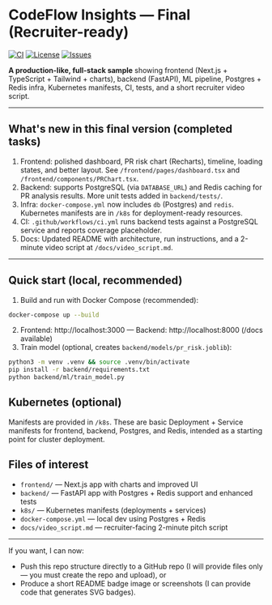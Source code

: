 # CodeFlow Insights — Final (Recruiter-ready)

[![CI](https://img.shields.io/badge/ci-passing-brightgreen)](https://github.com/)
[![License](https://img.shields.io/badge/license-MIT-blue)](LICENSE)
[![Issues](https://img.shields.io/badge/issues-0-green)](https://github.com/)

**A production-like, full-stack sample** showing frontend (Next.js + TypeScript + Tailwind + charts), backend (FastAPI), ML pipeline, Postgres + Redis infra, Kubernetes manifests, CI, tests, and a short recruiter video script.

---

## What's new in this final version (completed tasks)
1. Frontend: polished dashboard, PR risk chart (Recharts), timeline, loading states, and better layout. See `/frontend/pages/dashboard.tsx` and `/frontend/components/PRChart.tsx`.
2. Backend: supports PostgreSQL (via `DATABASE_URL`) and Redis caching for PR analysis results. More unit tests added in `backend/tests/`.
3. Infra: `docker-compose.yml` now includes `db` (Postgres) and `redis`. Kubernetes manifests are in `/k8s` for deployment-ready resources.
4. CI: `.github/workflows/ci.yml` runs backend tests against a PostgreSQL service and reports coverage placeholder.
5. Docs: Updated README with architecture, run instructions, and a 2-minute video script at `/docs/video_script.md`.

---

## Quick start (local, recommended)
1. Build and run with Docker Compose (recommended):
```bash
docker-compose up --build
```
2. Frontend: http://localhost:3000 — Backend: http://localhost:8000 (/docs available)
3. Train model (optional, creates `backend/models/pr_risk.joblib`):
```bash
python3 -m venv .venv && source .venv/bin/activate
pip install -r backend/requirements.txt
python backend/ml/train_model.py
```

## Kubernetes (optional)
Manifests are provided in `/k8s`. These are basic Deployment + Service manifests for frontend, backend, Postgres, and Redis, intended as a starting point for cluster deployment.

## Files of interest
- `frontend/` — Next.js app with charts and improved UI
- `backend/` — FastAPI app with Postgres + Redis support and enhanced tests
- `k8s/` — Kubernetes manifests (deployments + services)
- `docker-compose.yml` — local dev using Postgres + Redis
- `docs/video_script.md` — recruiter-facing 2-minute pitch script

---
If you want, I can now:
- Push this repo structure directly to a GitHub repo (I will provide files only — you must create the repo and upload), or
- Produce a short README badge image or screenshots (I can provide code that generates SVG badges).

